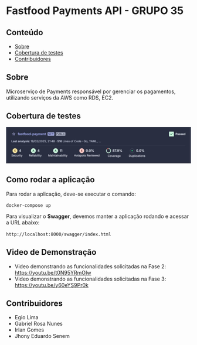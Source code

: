 # Fastfood Payments API - GRUPO 35

## Conteúdo

- [Sobre](#sobre)
- [Cobertura de testes](#cobertura-de-testes)
- [Contribuidores](#contribuidores)

## Sobre

Microserviço de Payments responsável por gerenciar os pagamentos, utilizando serviços da AWS como RDS, EC2.

## Cobertura de testes

![Testes](docs/fastfood-payment-coverage.jpeg)


## Como rodar a aplicação

Para rodar a aplicação, deve-se executar o comando:

```
docker-compose up
```

Para visualizar o **Swagger**, devemos manter a aplicação rodando e acessar a URL abaixo:

`http://localhost:8000/swagger/index.html`

<!-- 
# Rodar os testes

1. Instalação do gomock para execução dos testes localmente

```
go install go.uber.org/mock/mockgen@latest
```

2. Geração dos arquivos de mock preenchidos via go generate no projeto

```
go generate ./...
```

3. Execução dos testes do projeto

```
go test ./test/...
``` -->


## Video de Demonstração

- Video demonstrando as funcionalidades solicitadas na Fase 2: https://youtu.be/t0N95YRmOIw
- Video demonstrando as funcionalidades solicitadas na Fase 3: https://youtu.be/y60eYS9Pr0k


## Contribuidores

- Egio Lima
- Gabriel Rosa Nunes
- Irlan Gomes
- Jhony Eduardo Senem